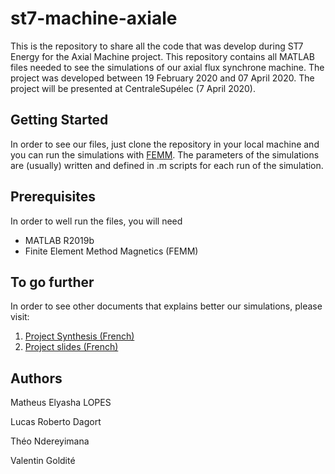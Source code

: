 # st7-machine-axiale
This is the repository to share all the code that was develop during ST7 Energy for the Axial Machine project.
This repository contains all MATLAB files needed to see the simulations of our axial flux synchrone machine. The project was developed between 19 February 2020 and 07 April 2020. The project will be presented at CentraleSupélec (7 April 2020).

## Getting Started
In order to see our files, just clone the repository in your local machine and you can run the simulations with [FEMM](http://www.femm.info/wiki/Download). The parameters of the simulations are (usually) written and defined in .m scripts for each run of the simulation.

## Prerequisites
In order to well run the files, you will need
- MATLAB R2019b
- Finite Element Method Magnetics (FEMM)

## To go further
In order to see other documents that explains better our simulations, please visit:

1. [Project Synthesis (French)](https://www.overleaf.com/read/kktmzyqbvwfn)
2. [Project slides (French)](presentation-soutenance.pptx)

## Authors
Matheus Elyasha LOPES

Lucas Roberto Dagort

Théo Ndereyimana

Valentin Goldité
